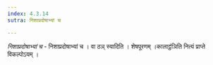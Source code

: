 ```yaml
---
index: 4.3.14
sutra: निशाप्रदोषाभ्यां च

---
```

_निशाप्रदोषाभ्यां च_ - निशाप्रदोषाभ्यां च । वा ठञ् स्यादिति । शेषपूरणम् ।कालाट्ठ॑ञिति नित्यं प्राप्ते विकल्पोऽयम् ।